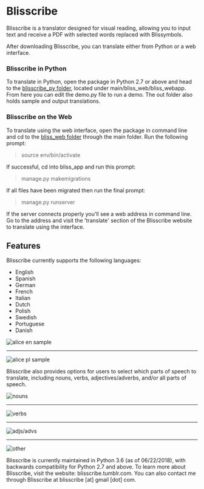 <h1>Blisscribe</h1>

Blisscribe is a translator designed for visual reading, allowing you to input text and receive a PDF with selected words replaced with Blissymbols.

After downloading Blisscribe, you can translate either from Python or a web interface.

<h3>Blisscribe in Python</h3>

To translate in Python, open the package in Python 2.7 or above and head to the  [blisscribe_py folder](https://github.com/coraharmonica/blisscribe/tree/master/main/bliss_web/bliss_app/bliss_webapp/blisscribe_py), located under main/bliss_web/bliss_webapp.  From here you can edit the demo.py file to run a demo.  The out folder also holds sample and output translations.

<h3>Blisscribe on the Web</h3>

To translate using the web interface, open the package in command line and cd to the [bliss_web folder](https://github.com/coraharmonica/blisscribe/tree/master/main/bliss_web) through the main folder.  Run the following prompt:

> source env/bin/activate

If successful, cd into bliss_app and run this prompt:

> manage.py makemigrations

If all files have been migrated then run the final prompt:

> manage.py runserver

If the server connects properly you'll see a web address in command line.  Go to the address and visit the 'translate' section of the Blisscribe website to translate using the interface.

<h2>Features</h2>

Blisscribe currently supports the following languages:
- English
- Spanish
- German
- French
- Italian
- Dutch
- Polish
- Swedish
- Portuguese
- Danish


![alice en sample](https://github.com/coraharmonica/blisscribe/blob/master/main/bliss_web/bliss_app/bliss_webapp/blisscribe_py/sample%20translations/alice%20en%20sample.png?raw=true)

***

![alice pl sample](https://github.com/coraharmonica/blisscribe/blob/master/main/bliss_web/bliss_app/bliss_webapp/blisscribe_py/sample%20translations/alice%20pl%20sample.png?raw=true)


Blisscribe also provides options for users to select which parts of speech to translate, including nouns, verbs, adjectives/adverbs, and/or all parts of speech.

![nouns](https://github.com/coraharmonica/blisscribe/blob/master/main/bliss_web/bliss_app/bliss_webapp/blisscribe_py/sample%20translations/quickbrownfox_nouns.png?raw=true)

***

![verbs](https://github.com/coraharmonica/blisscribe/blob/master/main/bliss_web/bliss_app/bliss_webapp/blisscribe_py/sample%20translations/quickbrownfox_verbs.png?raw=true)

***

![adjs/advs](https://github.com/coraharmonica/blisscribe/blob/master/main/bliss_web/bliss_app/bliss_webapp/blisscribe_py/sample%20translations/quickbrownfox_adjs.png?raw=true)

***

![other](https://github.com/coraharmonica/blisscribe/blob/master/main/bliss_web/bliss_app/bliss_webapp/blisscribe_py/sample%20translations/quickbrownfox_other.png?raw=true)


Blisscribe is currently maintained in Python 3.6 (as of 06/22/2018), with backwards compatibility for Python 2.7 and above.
To learn more about Blisscribe, visit the website:  blisscribe.tumblr.com.  You can also contact me through Blisscribe at blisscribe [at] gmail [dot] com.
